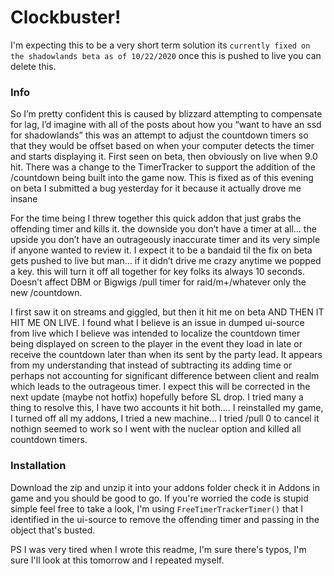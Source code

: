 # Clockbuster!
I'm expecting this to be a very short term solution its `currently fixed on the shadowlands beta as of 10/22/2020` once this is pushed to live you can delete this.
### Info 
So I’m pretty confident this is caused by blizzard attempting to compensate for lag, I’d imagine with all of the posts about how you “want to have an ssd for shadowlands” this was an attempt to adjust the countdown timers so that they would be offset based on when your computer detects the timer and starts displaying it. First seen on beta, then obviously on live when 9.0 hit. There was a change to the TimerTracker to support the addition of the /countdown being built into the game now. This is fixed as of this evening on beta I submitted a bug yesterday for it because it actually drove me insane

For the time being I threw together this quick addon that just grabs the offending timer and kills it. the downside you don’t have a timer at all… the upside you don’t have an outrageously inaccurate timer and its very simple if anyone wanted to review it. I expect it to be a bandaid til the fix on beta gets pushed to live but man… if it didn’t drive me crazy anytime we popped a key. this will turn it off all together for key folks its always 10 seconds. Doesn’t affect DBM or Bigwigs /pull timer for raid/m+/whatever only the new /countdown.

I first saw it on streams and giggled, but then it hit me on beta AND THEN IT HIT ME ON LIVE.  I found what I believe is an issue in dumped ui-source from live which I believe was intended to localize the countdown timer being displayed on screen to the player in the event they load in late or receive the countdown later than when its sent by the party lead.  It appears from my understanding that instead of subtracting its adding time or perhaps not accounting for significant difference between client and realm which leads to the outrageous timer. I expect this will be corrected in the next update (maybe not hotfix) hopefully before SL drop.  I tried many a thing to resolve this, I have two accounts it hit both.... I reinstalled my game, I turned off all my addons, I tried a new machine... I tried /pull 0 to cancel it nothign seemed to work so I went with the nuclear option and killed all countdown timers.
### Installation
Download the zip and unzip it into your addons folder check it in Addons in game and you should be good to go. If you're worried the code is stupid simple feel free to take a look, I'm using `FreeTimerTrackerTimer()` that I identified in the ui-source to remove the offending timer and passing in the object that's busted.

PS I was very tired when I wrote this readme, I'm sure there's typos, I'm sure I'll look at this tomorrow and I repeated myself.
